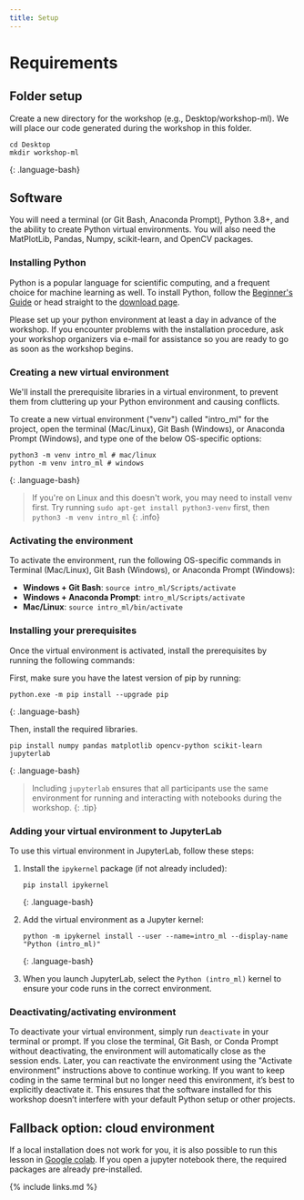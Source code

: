 ```yaml
---
title: Setup
---
```

# Requirements

## Folder setup

Create a new directory for the workshop (e.g., Desktop/workshop-ml). We will place our code generated during the workshop in this folder.

~~~
cd Desktop
mkdir workshop-ml
~~~
{: .language-bash}

## Software

You will need a terminal (or Git Bash, Anaconda Prompt), Python 3.8+, and the ability to create Python virtual environments. You will also need the MatPlotLib, Pandas, Numpy, scikit-learn, and OpenCV packages. 

### Installing Python

Python is a popular language for scientific computing, and a frequent choice
for machine learning as well.
To install Python, follow the [Beginner's Guide](https://wiki.python.org/moin/BeginnersGuide/Download) or head straight to the [download page](https://www.python.org/downloads/).

Please set up your python environment at least a day in advance of the workshop.
If you encounter problems with the installation procedure, ask your workshop organizers via e-mail for assistance so
you are ready to go as soon as the workshop begins.

### Creating a new virtual environment
We'll install the prerequisite libraries in a virtual environment, to prevent them from cluttering up your Python environment and causing conflicts.

To create a new virtual environment ("venv") called "intro_ml" for the project, open the terminal (Mac/Linux), Git Bash (Windows), or Anaconda Prompt (Windows), and type one of the below OS-specific options:

~~~
python3 -m venv intro_ml # mac/linux
python -m venv intro_ml # windows
~~~
{: .language-bash}

> If you're on Linux and this doesn't work, you may need to install venv first. Try running `sudo apt-get install python3-venv` first, then `python3 -m venv intro_ml`
{: .info}

### Activating the environment
To activate the environment, run the following OS-specific commands in Terminal (Mac/Linux), Git Bash (Windows), or Anaconda Prompt (Windows):

* **Windows + Git Bash**: `source intro_ml/Scripts/activate`
* **Windows + Anaconda Prompt**: `intro_ml/Scripts/activate`
* **Mac/Linux**: `source intro_ml/bin/activate`

### Installing your prerequisites
Once the virtual environment is activated, install the prerequisites by running the following commands:

First, make sure you have the latest version of pip by running:

~~~
python.exe -m pip install --upgrade pip
~~~
{: .language-bash}

Then, install the required libraries.

~~~
pip install numpy pandas matplotlib opencv-python scikit-learn jupyterlab
~~~
{: .language-bash}

> Including `jupyterlab` ensures that all participants use the same environment for running and interacting with notebooks during the workshop.
{: .tip}

### Adding your virtual environment to JupyterLab
To use this virtual environment in JupyterLab, follow these steps:

1. Install the `ipykernel` package (if not already included):
   ~~~
   pip install ipykernel
   ~~~
   {: .language-bash}

2. Add the virtual environment as a Jupyter kernel:
   ~~~
   python -m ipykernel install --user --name=intro_ml --display-name "Python (intro_ml)"
   ~~~
   {: .language-bash}

3. When you launch JupyterLab, select the `Python (intro_ml)` kernel to ensure your code runs in the correct environment.

### Deactivating/activating environment
To deactivate your virtual environment, simply run `deactivate` in your terminal or prompt. If you close the terminal, Git Bash, or Conda Prompt without deactivating, the environment will automatically close as the session ends. Later, you can reactivate the environment using the "Activate environment" instructions above to continue working. If you want to keep coding in the same terminal but no longer need this environment, it’s best to explicitly deactivate it. This ensures that the software installed for this workshop doesn’t interfere with your default Python setup or other projects.

## Fallback option: cloud environment
If a local installation does not work for you, it is also possible to run this lesson in [Google colab](https://colab.research.google.com/). If you open a jupyter notebook there, the required packages are already pre-installed.

{% include links.md %}

